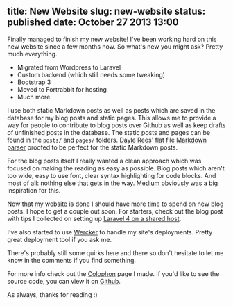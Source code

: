 title: New Website
slug: new-website
status: published
date: October 27 2013 13:00
-------
Finally managed to finish my new website! I've been working hard on this new website since a few months now. So what's new you might ask? Pretty much everything.

- Migrated from Wordpress to Laravel
- Custom backend (which still needs some tweaking)
- Bootstrap 3
- Moved to Fortrabbit for hosting
- Much more

I use both static Markdown posts as well as posts which are saved in the database for my blog posts and static pages. This allows me to provide a way for people to contribute to blog posts over Github as well as keep drafts of unfinished posts in the database. The static posts and pages can be found in the `posts/` and `pages/` folders. [Dayle Rees](https://twitter.com/daylerees)' [flat file Markdown parser](https://github.com/daylerees/kurenai) proofed to be perfect for the static Markdown posts.

For the blog posts itself I really wanted a clean approach which was focused on making the reading as easy as possible. Blog posts which aren't too wide, easy to use font, clear syntax highlighting for code blocks. And most of all: nothing else that gets in the way. [Medium](https://medium.com/) obviously was a big inspiration for this.

Now that my website is done I should have more time to spend on new blog posts. I hope to get a couple out soon. For starters, check out the blog post with tips I collected on setting up [Laravel 4 on a shared host](http://driesvints.com/blog/laravel-4-on-a-shared-host/).

I've also started to use [Wercker](http://wercker.com/) to handle my site's deployments. Pretty great deployment tool if you ask me.

There's probably still some quirks here and there so don't hesitate to let me know in the comments if you find something.

For more info check out the [Colophon](http://driesvints.com/colophon) page I made. If you'd like to see the source code, you can view it on [Github](https://github.com/driesvints/driesvints.com).

As always, thanks for reading :)